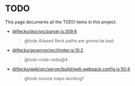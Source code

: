 # TODO

This page documents all the TODO items in this project.

- <a href='https://github.com/cha0s/flecks/tree/86f5ed7/packages/dox/src/parser.js#L309'>@flecks/dox/src/parser.js:309:6</a>
  > @todo Aliased fleck paths are gonna be bad.
- <a href='https://github.com/cha0s/flecks/tree/86f5ed7/packages/governor/src/limiter.js#L10'>@flecks/governor/src/limiter.js:10:2</a>
  > @todo node-redis@4
- <a href='https://github.com/cha0s/flecks/tree/86f5ed7/packages/web/src/server/build/web.webpack.config.js#L50'>@flecks/web/src/server/build/web.webpack.config.js:50:4</a>
  > @todo source maps working?
